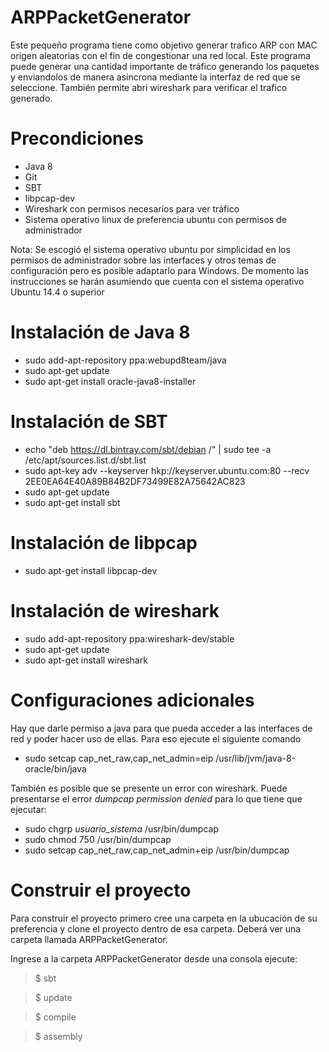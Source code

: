# ARPPacketGenerator

Este pequeño programa tiene como objetivo generar trafico ARP con MAC origen aleatorias con el fin de congestionar una red local. Este programa puede generar una cantidad importante de tráfico generando los paquetes y enviandolos de manera asincrona mediante la interfaz de red que se seleccione. También permite abri wireshark para verificar el trafico generado.

# Precondiciones 
* Java 8
* Git
* SBT
* libpcap-dev
* Wireshark con permisos necesarios para ver tráfico
* Sistema operativo linux de preferencia ubuntu con permisos de administrador

Nota: Se escogió el sistema operativo ubuntu por simplicidad en los permisos de administrador sobre las interfaces y otros temas de configuración pero es posible adaptarlo para Windows. De momento las instrucciones se harán asumiendo que cuenta con el sistema operativo Ubuntu 14.4 o superior

# Instalación de Java 8

- sudo add-apt-repository ppa:webupd8team/java
- sudo apt-get update
- sudo apt-get install oracle-java8-installer

# Instalación de SBT

- echo "deb https://dl.bintray.com/sbt/debian /" | sudo tee -a /etc/apt/sources.list.d/sbt.list
- sudo apt-key adv --keyserver hkp://keyserver.ubuntu.com:80 --recv 2EE0EA64E40A89B84B2DF73499E82A75642AC823
- sudo apt-get update
- sudo apt-get install sbt

# Instalación de libpcap

- sudo apt-get install libpcap-dev

# Instalación de wireshark

- sudo add-apt-repository ppa:wireshark-dev/stable
- sudo apt-get update
- sudo apt-get install wireshark

# Configuraciones adicionales

Hay que darle permiso a java para que pueda acceder a las interfaces de red y poder hacer uso de ellas. Para eso ejecute el siguiente comando

- sudo setcap cap_net_raw,cap_net_admin=eip /usr/lib/jvm/java-8-oracle/bin/java

También es posible que se presente un error con wireshark. Puede presentarse el error *dumpcap permission denied* para lo que tiene que ejecutar:

- sudo chgrp *usuario_sistema* /usr/bin/dumpcap
- sudo chmod 750 /usr/bin/dumpcap
- sudo setcap cap_net_raw,cap_net_admin+eip /usr/bin/dumpcap

# Construir el proyecto

Para construir el proyecto primero cree una carpeta en la ubucación de su preferencia y clone el proyecto dentro de esa carpeta. Deberá ver una carpeta llamada  ARPPacketGenerator.

Ingrese a la carpeta ARPPacketGenerator desde una consola ejecute: 
> $ sbt

> $ update

> $ compile

> $ assembly

